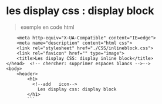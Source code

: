 # les display css : display block
>exemple en code html
``` <meta charset="UTF-8">
    <meta http-equiv="X-UA-Compatible" content="IE=edge">
    <meta name="description" content="html css">
    <link rel="stylesheet" href="./CSS/inlineblock.css">
    <link rel="favicon" href="" type="image">
    <title>Les display CSS: display inline block</title>
</head>  <!-- chercher: supprimer espaces blancs -->-->
<body>
    <header>
        <h1>
          <!--add   icon-->
            Les display css: display block
        </h1>
        ```